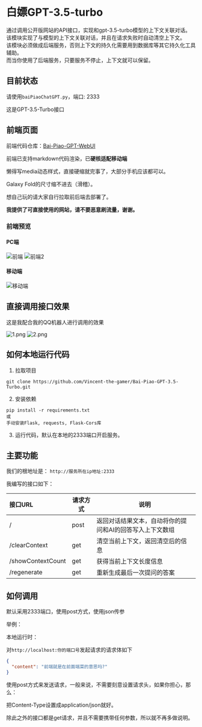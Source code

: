 # 白嫖GPT-3.5-turbo
通过调用公开版网站的API接口，实现和gpt-3.5-turbo模型的上下文关联对话。\
该模块实现了与模型的上下文关联对话，并且在请求失败时自动清空上下文。\
该模块必须做成后端服务，否则上下文的持久化需要用到数据库等其它持久化工具辅助。 \
而当你使用了后端服务，只要服务不停止，上下文就可以保留。

## 目前状态
请使用`baiPiaoChatGPT.py`，端口: 2333

这是GPT-3.5-Turbo接口

## 前端页面
前端代码仓库：[Bai-Piao-GPT-WebUI](https://github.com/Vincent-the-gamer/Bai-Piao-GPT-WebUI)

前端已支持markdown代码渲染，已**硬核适配移动端**

懒得写media动态样式，直接硬缩就完事了，大部分手机应该都可以。

Galaxy Fold的尺寸缩不进去（滑稽）。

想自己玩的请大家自行拉取前后端去部署了。

**我提供了可直接使用的网站，请不要恶意刷流量，谢谢。**

### 前端预览

#### PC端
![前端](./.github/img/new-frontend.png)
![前端2](./.github/img/new-frontend2.png)

#### 移动端
![移动端](./.github/img/mobile.png)

## 直接调用接口效果
这是我配合我的QQ机器人进行调用的效果

![1.png](./.github/img/1.png)
![2.png](./.github/img/2.png)

## 如何本地运行代码
1. 拉取项目
~~~shell
git clone https://github.com/Vincent-the-gamer/Bai-Piao-GPT-3.5-Turbo.git
~~~

2. 安装依赖
~~~shell
pip install -r requirements.txt
或
手动安装Flask, requests, Flask-Cors库
~~~

3. 运行代码，默认在本地的2333端口开启服务。

## 主要功能
我们的根地址是： `http://服务所在ip地址:2333` 

我编写的接口如下： 

| 接口URL           | 请求方式 | 说明                                                     |     
| :---------------- | -------- | -------------------------------------------------------- |
| /                 | post     | 返回对话结果文本，自动将你的提问和AI的回答写入上下文数组 | 
| /clearContext     | get      | 清空当前上下文，返回清空后的信息                         | 
| /showContextCount | get      | 获得当前上下文长度信息                                   | 
| /regenerate       | get      | 重新生成最后一次提问的答案                               | 



## 如何调用
默认采用2333端口，使用post方式，使用json传参

举例：

本地运行时：

对`http://localhost:你的端口号`发起请求的请求体如下
~~~json
{
  "content": "前端就是在前面端菜的意思吗?"
}
~~~
使用post方式来发送请求，一般来说，不需要刻意设置请求头，如果你担心，那么： 

把Content-Type设置成application/json就好。

除此之外的接口都是get请求，并且不需要携带任何参数，所以就不再多做说明。
